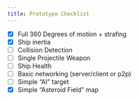 ```yaml
---
title: Prototype Checklist
---
```

- [x] Full 360 Degrees of motion + strafing
- [x] Ship inertia
- [ ] Collision Detection
- [ ] Single Projectile Weapon
- [ ] Ship Health
- [ ] Basic networking (server/client or p2p)
- [ ] Simple “AI” target
- [x] Simple “Asteroid Field” map
<!--stackedit_data:
eyJoaXN0b3J5IjpbMjAyMDY0OTM3NCwxMTc4OTI4OTE1XX0=
-->